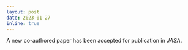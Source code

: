 ```yaml
---
layout: post
date: 2023-01-27
inline: true
---
```

A new co-authored paper has been accepted for publication in <i>JASA</i>.
